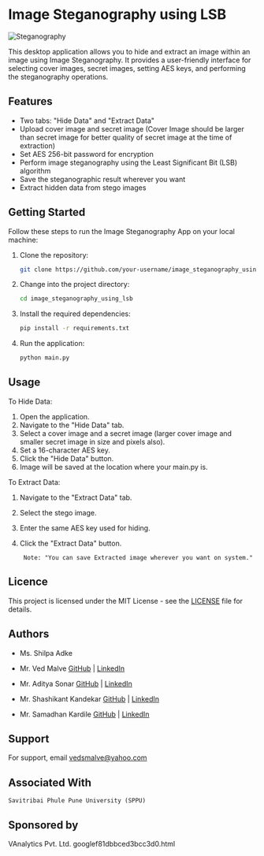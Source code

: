 # Image Steganography using LSB

![Steganography](https://www.wattlecorp.com/wp-content/uploads/2020/10/Top-3-Steganography-Tools.jpg)

This desktop application allows you to hide and extract an image within an image using Image Steganography. It provides a user-friendly interface for selecting cover images, secret images, setting AES keys, and performing the steganography operations.

## Features

- Two tabs: "Hide Data" and "Extract Data"
- Upload cover image and secret image (Cover Image should be larger than secret image for better quality of secret image at the time of extraction)
- Set AES 256-bit password for encryption
- Perform image steganography using the Least Significant Bit (LSB) algorithm
- Save the steganographic result wherever you want
- Extract hidden data from stego images

## Getting Started

Follow these steps to run the Image Steganography App on your local machine:

1. Clone the repository:

   ```bash
   git clone https://github.com/your-username/image_steganography_using_lsb.git

2. Change into the project directory:

    ```bash
    cd image_steganography_using_lsb

3. Install the required dependencies:

    ```bash
    pip install -r requirements.txt

4. Run the application:

    ```bash
    python main.py


## Usage
To Hide Data:
    
1. Open the application.
2. Navigate to the "Hide Data" tab.
3. Select a cover image and a secret image (larger cover image and smaller secret image in size and pixels also).
4. Set a 16-character AES key.
5. Click the "Hide Data" button.
6. Image will be saved at the location where your main.py is.

    
To Extract Data:

1. Navigate to the "Extract Data" tab.
2. Select the stego image.
3. Enter the same AES key used for hiding.
4. Click the "Extract Data" button.

        Note: "You can save Extracted image wherever you want on system."

## Licence

This project is licensed under the MIT License - see the [LICENSE](https://choosealicense.com/licenses/mit/) file for details.

## Authors

- Ms. Shilpa Adke

- Mr. Ved Malve [GitHub](https://www.github.com/vedsmalve) | [LinkedIn](https://www.linkedin.com/in/vedsmalve/)

- Mr. Aditya Sonar [GitHub](https://www.github.com/AdityaaSonar24) | [LinkedIn](https://www.linkedin.com/in/aditya-sonar-03afd/)

- Mr. Shashikant Kandekar [GitHub](https://www.github.com/Shashikantkandekar) | [LinkedIn](https://www.linkedin.com/in/shashikantkandekar/)

- Mr. Samadhan Kardile [GitHub](https://www.github.com/samadhankardile17) | [LinkedIn](https://www.linkedin.com/in/samadhan-kardile-5bb28526b?utm_source=share&utm_campaign=share_via&utm_content=profile&utm_medium=android_app)




## Support

For support, email vedsmalve@yahoo.com

## Associated With

    Savitribai Phule Pune University (SPPU)

## Sponsored by

VAnalytics Pvt. Ltd.
googlef81dbbced3bcc3d0.html
